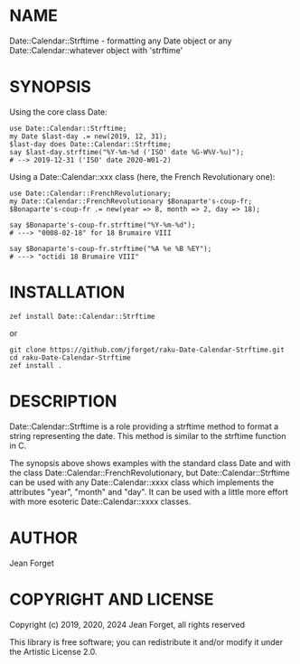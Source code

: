 NAME
====

Date::Calendar::Strftime - formatting any Date object or any Date::Calendar::whatever object with 'strftime'

SYNOPSIS
========

Using the core class Date:

```
use Date::Calendar::Strftime;
my Date $last-day .= new(2019, 12, 31);
$last-day does Date::Calendar::Strftime;
say $last-day.strftime("%Y-%m-%d ('ISO' date %G-W%V-%u)");
# --> 2019-12-31 ('ISO' date 2020-W01-2)
```

Using a Date::Calendar::xxx class (here, the French Revolutionary one):

```
use Date::Calendar::FrenchRevolutionary;
my Date::Calendar::FrenchRevolutionary $Bonaparte's-coup-fr;
$Bonaparte's-coup-fr .= new(year => 8, month => 2, day => 18);

say $Bonaparte's-coup-fr.strftime("%Y-%m-%d");
# ---> "0008-02-18" for 18 Brumaire VIII

say $Bonaparte's-coup-fr.strftime("%A %e %B %EY");
# ---> "octidi 18 Brumaire VIII"
```

INSTALLATION
============

```shell
zef install Date::Calendar::Strftime
```

or

```shell
git clone https://github.com/jforget/raku-Date-Calendar-Strftime.git
cd raku-Date-Calendar-Strftime
zef install .
```

DESCRIPTION
===========

Date::Calendar::Strftime  is a  role  providing a  strftime method  to
format a string  representing the date. This method is  similar to the
strftime function in C.

The synopsis  above shows  examples with the  standard class  Date and
with     the     class    Date::Calendar::FrenchRevolutionary,     but
Date::Calendar::Strftime  can be  used  with any  Date::Calendar::xxxx
class which  implements the attributes  "year", "month" and  "day". It
can  be   used  with   a  little  more   effort  with   more  esoteric
Date::Calendar::xxxx classes.

AUTHOR
======

Jean Forget <J2N-FORGET at orange dot fr>

COPYRIGHT AND LICENSE
=====================

Copyright (c) 2019, 2020, 2024 Jean Forget, all rights reserved

This library is  free software; you can redistribute  it and/or modify
it under the Artistic License 2.0.

